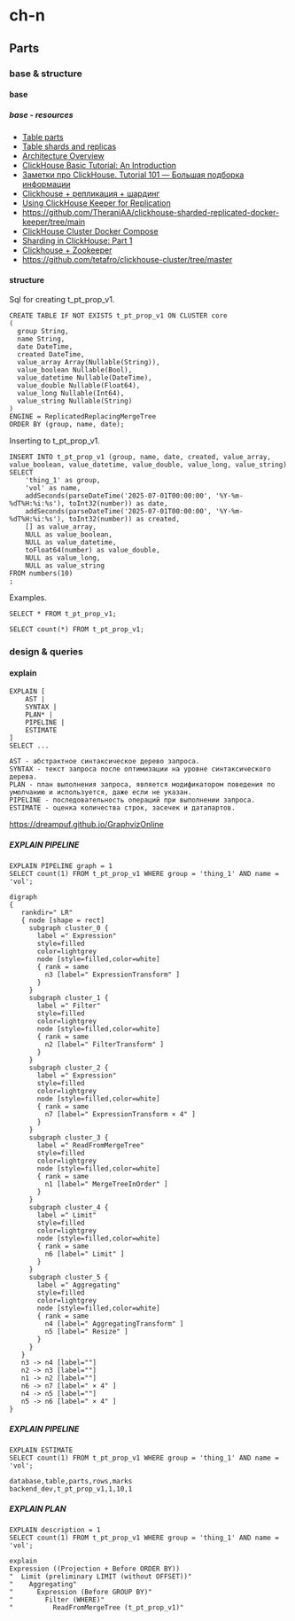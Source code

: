 # ch-n

## Parts

### base & structure

#### base

##### base - resources
* [Table parts](https://clickhouse.com/docs/parts)
* [Table shards and replicas](https://clickhouse.com/docs/shards)
* [Architecture Overview](https://clickhouse.com/docs/development/architecture)
* [ClickHouse Basic Tutorial: An Introduction](https://dev.to/hoptical/clickhouse-basic-tutorial-an-introduction-52il)
* [Заметки про ClickHouse. Tutorial 101 — Большая подборка информации](https://ivan-shamaev.ru/clickhouse-101-course-on-learn-clickhouse-com/)
* [Clickhouse + репликация + шардинг](http://iakovlev.org/index.html?p=1435)
* [Using ClickHouse Keeper for Replication](https://mrkaran.dev/posts/clickhouse-replication/)
* https://github.com/TheraniAA/clickhouse-sharded-replicated-docker-keeper/tree/main
* [ClickHouse Cluster Docker Compose](https://github.com/linsoss/clickhouse-cluster-docker/tree/master)
* [Sharding in ClickHouse: Part 1](https://chistadata.com/sharding-in-clickhouse-part-1/)
* [Clickhouse + Zookeeper](https://github.com/TanVD/ClickhouseCluster_DockerCompose/tree/master)
* https://github.com/tetafro/clickhouse-cluster/tree/master

#### structure

Sql for creating t_pt_prop_v1.
```
CREATE TABLE IF NOT EXISTS t_pt_prop_v1 ON CLUSTER core
(
  group String,
  name String,
  date DateTime,
  created DateTime,
  value_array Array(Nullable(String)),
  value_boolean Nullable(Bool),
  value_datetime Nullable(DateTime),
  value_double Nullable(Float64),
  value_long Nullable(Int64),
  value_string Nullable(String)
)
ENGINE = ReplicatedReplacingMergeTree
ORDER BY (group, name, date);
```

Inserting to t_pt_prop_v1. 
```
INSERT INTO t_pt_prop_v1 (group, name, date, created, value_array, value_boolean, value_datetime, value_double, value_long, value_string)
SELECT
    'thing_1' as group,
    'vol' as name,
    addSeconds(parseDateTime('2025-07-01T00:00:00', '%Y-%m-%dT%H:%i:%s'), toInt32(number)) as date, 
    addSeconds(parseDateTime('2025-07-01T00:00:00', '%Y-%m-%dT%H:%i:%s'), toInt32(number)) as created, 
    [] as value_array,
    NULL as value_boolean,
    NULL as value_datetime,
    toFloat64(number) as value_double,
    NULL as value_long,
    NULL as value_string
FROM numbers(10)
;
```

Examples.
```
SELECT * FROM t_pt_prop_v1;

SELECT count(*) FROM t_pt_prop_v1;
```

### design & queries

#### explain

```
EXPLAIN [
    AST |        
    SYNTAX |    
    PLAN* |        
    PIPELINE |    
    ESTIMATE    
]
SELECT ...
```

```
AST - абстрактное синтаксическое дерево запроса.
SYNTAX - текст запроса после оптимизации на уровне синтаксического дерева.
PLAN - план выполнения запроса, является модификатором поведения по умолчанию и используется, даже если не указан.
PIPELINE - последовательность операций при выполнении запроса.
ESTIMATE - оценка количества строк, засечек и датапартов.
```

https://dreampuf.github.io/GraphvizOnline

##### EXPLAIN PIPELINE
```
EXPLAIN PIPELINE graph = 1
SELECT count(1) FROM t_pt_prop_v1 WHERE group = 'thing_1' AND name = 'vol';
```

```
digraph
{
   rankdir=" LR"   
   { node [shape = rect] 
     subgraph cluster_0 { 
       label =" Expression"   
       style=filled  
       color=lightgrey  
       node [style=filled,color=white]  
       { rank = same  
         n3 [label=" ExpressionTransform" ]  
       } 
     } 
     subgraph cluster_1 { 
       label =" Filter"   
       style=filled  
       color=lightgrey  
       node [style=filled,color=white]  
       { rank = same  
         n2 [label=" FilterTransform" ]  
       } 
     } 
     subgraph cluster_2 { 
       label =" Expression"   
       style=filled  
       color=lightgrey  
       node [style=filled,color=white]  
       { rank = same  
         n7 [label=" ExpressionTransform × 4" ]  
       } 
     } 
     subgraph cluster_3 { 
       label =" ReadFromMergeTree"   
       style=filled  
       color=lightgrey  
       node [style=filled,color=white]  
       { rank = same  
         n1 [label=" MergeTreeInOrder" ]  
       } 
     } 
     subgraph cluster_4 { 
       label =" Limit"   
       style=filled  
       color=lightgrey  
       node [style=filled,color=white]  
       { rank = same  
         n6 [label=" Limit" ]  
       } 
     } 
     subgraph cluster_5 { 
       label =" Aggregating"   
       style=filled  
       color=lightgrey  
       node [style=filled,color=white]  
       { rank = same  
         n4 [label=" AggregatingTransform" ]  
         n5 [label=" Resize" ]  
       } 
     } 
   } 
   n3 -> n4 [label=""]  
   n2 -> n3 [label=""]  
   n1 -> n2 [label=""]  
   n6 -> n7 [label=" × 4" ]  
   n4 -> n5 [label=""]  
   n5 -> n6 [label=" × 4" ]  
}
```

##### EXPLAIN PIPELINE
```
EXPLAIN ESTIMATE
SELECT count(1) FROM t_pt_prop_v1 WHERE group = 'thing_1' AND name = 'vol';
```

```csv
database,table,parts,rows,marks
backend_dev,t_pt_prop_v1,1,10,1
```

##### EXPLAIN PLAN
```
EXPLAIN description = 1
SELECT count(1) FROM t_pt_prop_v1 WHERE group = 'thing_1' AND name = 'vol';
```

```
explain
Expression ((Projection + Before ORDER BY))
"  Limit (preliminary LIMIT (without OFFSET))"
"    Aggregating"
"      Expression (Before GROUP BY)"
"        Filter (WHERE)"
"          ReadFromMergeTree (t_pt_prop_v1)"
```
